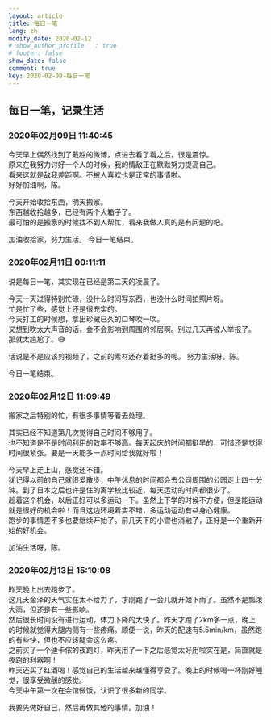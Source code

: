 ```yaml
---
layout: article
title: 每日一笔
lang: zh
modify_date: 2020-02-12
# show_author_profile	: true
# footer: false
show_date: false
comment: true
key: 2020-02-09-每日一笔
---
```


## 每日一笔，记录生活
### 2020年02月09日 11:40:45
今天早上偶然找到了戴胜的微博，点进去看了看之后，很是震惊。  
原来在我努力讨好一个人的时候，我的情敌正在默默努力提高自己。  
看来这就是敌我差距啊。不被人喜欢也是正常的事情啦。  
好好加油啊，陈。  

今天开始收拾东西，明天搬家。  
东西越收拾越多，已经有两个大箱子了。  
最可怕的是搬家的时候找不到人帮忙，看来我做人真的是有问题的吧。

加油收拾家，努力生活。
今日一笔结束。

### 2020年02月11日 00:11:11
说是每日一笔，其实现在已经是第二天的凌晨了。  

今天一天过得特别忙碌，没什么时间写东西，也没什么时间拍照片呀。  
忙是忙了些，感觉上还是很充实的。  
今天打工的时候想，拿出珍藏已久的口琴吹一吹。  
又想到吹太大声音的话，会不会影响到周围的邻居啊。别过几天再被人举报了。  
那就太尴尬了。😅

话说是不是应该剪视频了，之前的素材还存着挺多的呢。
努力生活呀，陈。  

今日一笔结束。

### 2020年02月12日 11:09:49
搬家之后特别的忙，有很多事情等着去处理。

其实已经不知道第几次觉得自己时间不够用了。  
也不知道是不是时间利用的效率不够高。每天起床的时间都挺早的，可惜还是觉得时间很紧张。要是一天能多一点时间给我就好啦！

今天早上走上山，感觉还不错。  
犹记得以前的自己就很爱散步，中午休息的时间都会去公司周围的公园走上四十分钟。到了日本之后也许是住的离学校比较近，每天运动的时间都很少了。  
趁着这个机会，以后正好可以多运动一下。虽然上下学的时候不方便，但是能运动就是很好的机会啦！而且这边环境着实不错，多运动运动有益身心健康。  
跑步的事情差不多也要继续开始了。前几天下的小雪也消融了，正好是一个重新开始的好机会。  

加油生活呀，陈。

### 2020年02月13日 15:10:08
昨天晚上出去跑步了。  
这几天金泽的天气实在太不给力了，才刚跑了一会儿就开始下雨了。虽然不是瓢泼大雨，但还是有一些影响。  
然后很长时间没有进行运动，体力下降的太快了。昨天才跑了2km多一点，晚上的时候就觉得大腿内侧有一些疼痛。顺便一说，昨天的配速有5.5min/km，虽然跑的有些快，但也不应该腿会这么疼。  
之前买了一个迪卡侬的夜跑灯，昨天用了一下之后感觉太好用啦实在是，简直就是夜跑的利器啊！  
昨天还买了红酒喝！感觉自己的生活越来越懂得享受了。晚上的时候喝一杯刚好睡觉，很享受微醺的感觉。  
今天中午第一次在会馆做饭，认识了很多新的同学。  

我要先做好自己，然后再做其他的事情。加油！